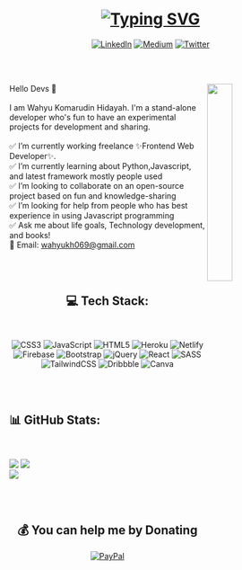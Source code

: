 <h1 align= "center">
    <a href="https://git.io/typing-svg"><img src="https://readme-typing-svg.demolab.com?font=Roboto+Serif&size=30&duration=4000&pause=1000&color=71B7FF&center=true&vCenter=true&width=500&lines=Hi+there%2C+I'm+Wahyu;Frontend+Web+Development;Always+Learning+all+the+Time!!" alt="Typing SVG" /></a>
</h1>

<div align="center" >
    
[![LinkedIn](https://img.shields.io/badge/LinkedIn-%230077B5.svg?logo=linkedin&logoColor=white)](https://www.linkedin.com/in/wahyukh/) [![Medium](https://img.shields.io/badge/Medium-12100E?logo=medium&logoColor=white)](https://medium.com/@wahyukmr) [![Twitter](https://img.shields.io/badge/Twitter-%231DA1F2.svg?logo=Twitter&logoColor=white)](https://twitter.com/wahyukh6)
    
</div>

</br></br>

<img src="https://media.giphy.com/media/z9vxfIMzxbTaGwBkc5/giphy.gif" width="30%" height="30%" align="right">

Hello Devs 👋<br><br>I am Wahyu Komarudin Hidayah. I'm a stand-alone developer who's fun to have an experimental projects for development and sharing.<br><br>✅ I’m currently working freelance ✨Frontend Web Developer✨.<br>✅ I’m currently learning about Python,Javascript, and latest framework mostly people used<br>✅ I’m looking to collaborate on an open-source project based on fun and knowledge-sharing<br>✅ I’m looking for help from people who has best experience in using Javascript programming<br>✅ Ask me about life goals, Technology development, and books!<br>📧 Email: wahyukh069@gmail.com

</br></br>

<h2 align= "center">💻 Tech Stack:</h2>

<br/>

<div align="center" >

![CSS3](https://img.shields.io/badge/css3-%231572B6.svg?style=for-the-badge&logo=css3&logoColor=white) ![JavaScript](https://img.shields.io/badge/javascript-%23323330.svg?style=for-the-badge&logo=javascript&logoColor=%23F7DF1E) ![HTML5](https://img.shields.io/badge/html5-%23E34F26.svg?style=for-the-badge&logo=html5&logoColor=white) ![Heroku](https://img.shields.io/badge/heroku-%23430098.svg?style=for-the-badge&logo=heroku&logoColor=white) ![Netlify](https://img.shields.io/badge/netlify-%23000000.svg?style=for-the-badge&logo=netlify&logoColor=#00C7B7) ![Firebase](https://img.shields.io/badge/firebase-%23039BE5.svg?style=for-the-badge&logo=firebase) ![Bootstrap](https://img.shields.io/badge/bootstrap-%23563D7C.svg?style=for-the-badge&logo=bootstrap&logoColor=white) ![jQuery](https://img.shields.io/badge/jquery-%230769AD.svg?style=for-the-badge&logo=jquery&logoColor=white) ![React](https://img.shields.io/badge/react-%2320232a.svg?style=for-the-badge&logo=react&logoColor=%2361DAFB) ![SASS](https://img.shields.io/badge/SASS-hotpink.svg?style=for-the-badge&logo=SASS&logoColor=white) ![TailwindCSS](https://img.shields.io/badge/tailwindcss-%2338B2AC.svg?style=for-the-badge&logo=tailwind-css&logoColor=white) ![Dribbble](https://img.shields.io/badge/Dribbble-EA4C89?style=for-the-badge&logo=dribbble&logoColor=white) ![Canva](https://img.shields.io/badge/Canva-%2300C4CC.svg?style=for-the-badge&logo=Canva&logoColor=white)

</div>

</br></br>

## 📊 GitHub Stats:

<br/>

![](https://github-readme-stats.vercel.app/api?username=wahyukmr&theme=shades-of-purple&hide_border=false&include_all_commits=false&count_private=false)
![](https://github-readme-streak-stats.herokuapp.com/?user=wahyukmr&theme=shades-of-purple&hide_border=false)<br/>
![](https://github-readme-stats.vercel.app/api/top-langs/?username=wahyukmr&theme=shades-of-purple&hide_border=false&include_all_commits=false&count_private=false&layout=compact)

</br></br>
  
<div align="center" >
    
## 💰 You can help me by Donating
[![PayPal](https://img.shields.io/badge/PayPal-00457C?style=for-the-badge&logo=paypal&logoColor=white)](https://paypal.me/paypal.me/badakamazon)
    
</div>
